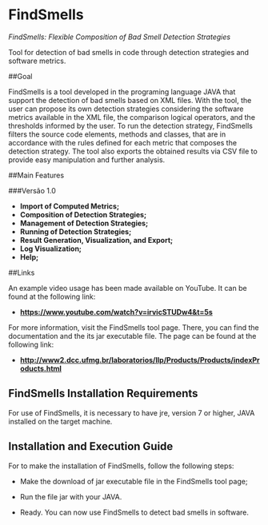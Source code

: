 # FindSmells

*FindSmells: Flexible Composition of Bad Smell Detection Strategies*

Tool for detection of bad smells in code through detection strategies and software metrics.

##Goal

FindSmells is a tool developed in the programing language JAVA that support the detection of bad smells based on XML files. With the 
tool, the user can propose its own detection strategies considering the software metrics available in the XML file, the comparison 
logical operators, and the thresholds informed by the user. To run the detection strategy, FindSmells filters the source code 
elements, methods and classes, that are in accordance with the rules defined for each metric that composes the detection strategy. 
The tool also exports the obtained results via CSV file to provide easy manipulation and further analysis. 

##Main Features

###Versão 1.0
- **Import of Computed Metrics;**
- **Composition of Detection Strategies;**
- **Management of Detection Strategies;**
- **Running of Detection Strategies;**
- **Result Generation, Visualization, and Export;**
- **Log Visualization;**
- **Help;**

##Links

An example video usage has been made available on YouTube. It can be found at the following link:
- **https://www.youtube.com/watch?v=irvicSTUDw4&t=5s**

For more information, visit the FindSmells tool page. There, you can find the documentation and the its jar executable file. The 
page can be found at the following link:
- **http://www2.dcc.ufmg.br/laboratorios/llp/Products/Products/indexProducts.html**

## FindSmells Installation Requirements

For use of FindSmells, it is necessary to have jre, version 7 or higher, JAVA installed on the target machine.

## Installation and Execution Guide

For to make the installation of FindSmells, follow the following steps:

* Make the download of jar executable file in the FindSmells tool page;

* Run the file jar with your JAVA.

* Ready. You can now use FindSmells to detect bad smells in software.
